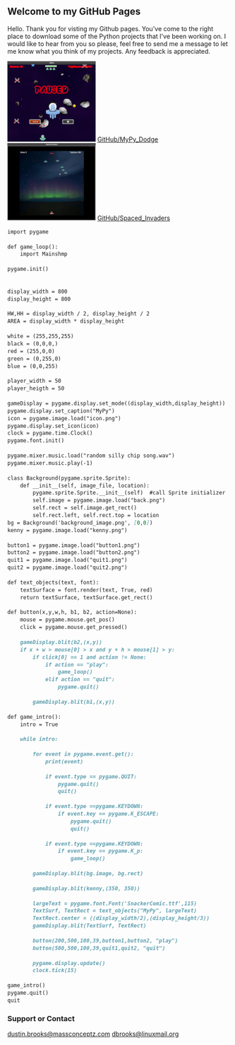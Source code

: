 ## Welcome to my GitHub Pages

Hello. Thank you for visting my Github pages. You've come to the right place to download some of the Python projects that I've been working on. I would like to hear from you so please, feel free to send me a message to let me know what you think of my projects.
Any feedback is appreciated.

  ![MyPy](Screenshot-MyPy_Dodge.png) [GitHub/MyPy_Dodge](https://github.com/corro69/MyPy)  ![Spaced_Invaders](Screenshot-Spaced_Invaders.png) [GitHub/Spaced_Invaders](https://github.com/corro69/Spaced_invaders)

```markdown
import pygame

def game_loop():
    import Mainshmp

pygame.init()


display_width = 800
display_height = 800

HW,HH = display_width / 2, display_height / 2
AREA = display_width * display_height

white = (255,255,255)
black = (0,0,0,)
red = (255,0,0)
green = (0,255,0)
blue = (0,0,255)

player_width = 50
player_heigth = 50

gameDisplay = pygame.display.set_mode((display_width,display_height))
pygame.display.set_caption("MyPy")
icon = pygame.image.load("icon.png")
pygame.display.set_icon(icon)
clock = pygame.time.Clock()
pygame.font.init()

pygame.mixer.music.load("random silly chip song.wav")
pygame.mixer.music.play(-1)

class Background(pygame.sprite.Sprite):
    def __init__(self, image_file, location):
        pygame.sprite.Sprite.__init__(self)  #call Sprite initializer
        self.image = pygame.image.load("back.png")
        self.rect = self.image.get_rect()
        self.rect.left, self.rect.top = location
bg = Background('background_image.png', [0,0])
kenny = pygame.image.load("kenny.png")

button1 = pygame.image.load("button1.png")
button2 = pygame.image.load("button2.png")
quit1 = pygame.image.load("quit1.png")
quit2 = pygame.image.load("quit2.png")

def text_objects(text, font):
    textSurface = font.render(text, True, red)
    return textSurface, textSurface.get_rect()

def button(x,y,w,h, b1, b2, action=None):
    mouse = pygame.mouse.get_pos()
    click = pygame.mouse.get_pressed()

    gameDisplay.blit(b2,(x,y))
    if x + w > mouse[0] > x and y + h > mouse[1] > y:
        if click[0] == 1 and action != None:
            if action == "play":
                game_loop()
            elif action == "quit":
                pygame.quit()

        gameDisplay.blit(b1,(x,y))

def game_intro():
    intro = True

    while intro:

        for event in pygame.event.get():
            print(event)
            
            if event.type == pygame.QUIT:
                pygame.quit()
                quit()

            if event.type ==pygame.KEYDOWN:
                if event.key == pygame.K_ESCAPE:
                    pygame.quit()
                    quit()
            
            if event.type ==pygame.KEYDOWN:
                if event.key == pygame.K_p:
                    game_loop()

        gameDisplay.blit(bg.image, bg.rect)

        gameDisplay.blit(kenny,(350, 350))

        largeText = pygame.font.Font('SnackerComic.ttf',115)
        TextSurf, TextRect = text_objects("MyPy", largeText)
        TextRect.center = ((display_width/2),(display_height/3))
        gameDisplay.blit(TextSurf, TextRect)

        button(200,500,100,39,button1,button2, "play")
        button(500,500,100,39,quit1,quit2, "quit")
	
        pygame.display.update()
        clock.tick(15)

game_intro()
pygame.quit()
quit
```

### Support or Contact
<dustin.brooks@massconceptz.com>
<dbrooks@linuxmail.org>
